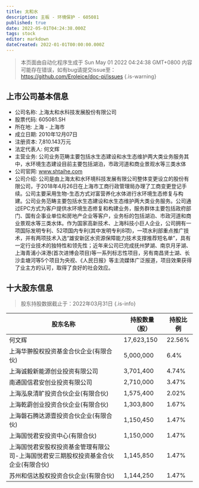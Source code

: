 ```yaml
---
title: 太和水
description: 主板 - 环境保护 - 605081
published: true
date: 2022-05-01T04:24:38.000Z
tags: stock
editor: markdown
dateCreated: 2022-01-01T00:00:00.000Z
---
```


> 本页面由自动化程序生成于 Sun May 01 2022 04:24:38 GMT+0800
> 内容可能存在错误，如有bug请提交issue至：https://github.com/Eroleice/doc-pi/issues
{.is-warning}

## 上市公司基本信息
- 公司名称: 上海太和水科技发展股份有限公司
- 股票代码: 605081.SH
- 所在地: 上海 - 上海市
- 成立日期: 2010年12月07日
- 注册资本: 7,810.143万元
- 法定代表人: 何文辉
- 主营业务: 公司业务范畴主要包括水生态建设和水生态维护两大类业务服务其中，水环境生态建设目前主要包括湖泊，市政河道和商业景观水等三类水体
- 公司官网: www.shtaihe.com
- 公司介绍: 公司是由上海太和水环境科技发展有限公司整体变更设立的股份有限公司，于2018年4月26日在上海市工商行政管理局办理了工商变更登记手续。公司主要采用生物-生态方式对富营养化水体进行水环境生态修复与构建。公司业务范畴主要包括水生态建设和水生态维护两大类业务服务。公司通过EPC方式为客户提供水环境生态修复和构建业务，服务群体主要包括政府部门、国有企事业单位和房地产企业等客户，业务标的包括湖泊、市政河道和商业景观水等三类水体。作为国家高新技术、上海科技小巨人企业，公司拥有一项国际发明专利、52项国内专利(其中发明专利8项)，一项水利部重点推广技术，并有两项技术入选“雄安新区水资源保障能力技术支撑推荐短名单”，具有一定行业技术的独特性和领先性；近年来公司已完成抚州梦湖、南京月牙湖、上海青浦小涞港(首次进博会项目)等一系列标志性项目，另有南昌贤士湖、长沙圭塘河等5个项目为央视、《人民日报》等主流媒体广泛报道，项目效果获得了业主方的认可，取得了良好的社会效应。


## 十大股东信息
> 股东持股数据截止于：2022年03月31日
{.is-info}

| 股东名称 | 持股数量（股） | 持股比例 |
| --- | --- | --- |
| 何文辉 | 17,623,150 | 22.56% |
| 上海华翀股权投资基金合伙企业(有限合伙) | 5,000,000 | 6.4% |
| 上海诚毅新能源创业投资有限公司 | 3,701,400 | 4.74% |
| 南通国信君安创业投资有限公司 | 2,710,000 | 3.47% |
| 上海泓泉清旷投资合伙企业(有限合伙) | 1,575,400 | 2.02% |
| 上海乾霨创业投资合伙企业(有限合伙) | 1,303,800 | 1.67% |
| 上海磐石腾达源壹投资合伙企业(有限合伙) | 1,150,450 | 1.47% |
| 上海国悦君安投资中心(有限合伙) | 1,150,000 | 1.47% |
| 上海国悦君安股权投资基金管理有限公司-上海国悦君安三期股权投资基金合伙企业(有限合伙) | 1,145,850 | 1.47% |
| 苏州和信达股权投资合伙企业(有限合伙) | 1,144,250 | 1.47% |




